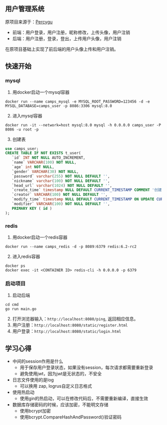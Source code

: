 ## 用户管理系统

原项目来源于：[Percygu](https://github.com/Percygu/user_system)

- 前端：用户登录，用户注册，昵称修改，上传头像，用户注销
- 后端：用户注册，登录，登出，上传用户头像，用户注销

在原项目基础上实现了前后端的用户头像上传和用户注销。

## 快速开始
### mysql
1. 用docker启动一个mysql容器
```shell
docker run --name camps_mysql -e MYSQL_ROOT_PASSWORD=123456 -d -e MYSQL_DATABASE=camps_user -p 8086:3306 mysql:8.0
```
2. 进入mysql容器
```shell
docker run -it --network=host mysql:8.0 mysql -h 0.0.0.0 camps_user -P 8086 -u root -p
```
3. 创建表
```sql
use camps_user;
CREATE TABLE IF NOT EXISTS t_user(
   `id` INT NOT NULL AUTO_INCREMENT,
   `name` VARCHAR(100) NOT NULL,
   `age` int NOT NULL,
   `gender` VARCHAR(30) NOT NULL,
   `password` varchar(255) NOT NULL DEFAULT '',
   `nickname` varchar(100) NOT NULL DEFAULT '',
   `head_url` varchar(1024) NOT NULL DEFAULT '',
   `create_time` timestamp NULL DEFAULT CURRENT_TIMESTAMP COMMENT '创建时间',
   `creator` VARCHAR(100) NOT NULL DEFAULT '',
   `modify_time` timestamp NULL DEFAULT CURRENT_TIMESTAMP ON UPDATE CURRENT_TIMESTAMP COMMENT '最后一次修改时间',
   `modifier` VARCHAR(100) NOT NULL DEFAULT '',
   PRIMARY KEY ( id )
);
```
### redis
1. 用docker启动一个redis容器
```shell
docker run --name camps_redis -d -p 8089:6379 redis:6.2-rc2
```
2. 进入redis容器
```shell
docker ps
docker exec -it <CONTAINER ID> redis-cli -h 0.0.0.0 -p 6379
```
### 启动项目
1. 启动后端
```shell
cd cmd
go run main.go
```
2. 打开浏览器输入：`http://localhost:8080/ping`, 返回相应信息。
3. 用户注册：`http://localhost:8080/static/register.html`
4. 用户登录：`http://localhost:8080/static/login.html`


## 学习心得

- 中间的session作用是什么
  - 用于保存用户登录状态，如果没有session，每次请求都需要重新登录
  - 避免使用jwt，因为jwt是无状态的，不安全
- 日志文件使用的是log
  - 可以换用 zap, logrus自定义日志格式
- 使用热启动
  - 使用gin的热启动，可以在修改代码后，不需要重新编译，直接生效
- 数据库存储密码的时候，应该加密，不能明文存储
  - 使用bcrypt加密
  - 使用bcrypt.CompareHashAndPassword()验证密码

